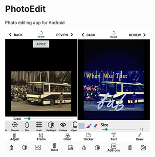 # PhotoEdit

Photo editing app for Android

![Preview](https://github.com/maxwireddevs/PhotoEdit/blob/7e0320472253c2012478179da60b255c29d82c28/app/src/main/res/drawable/10798019358153.jpg)
